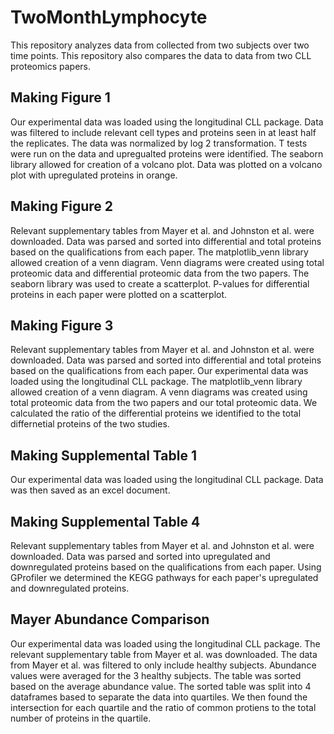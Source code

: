 # TwoMonthLymphocyte
This repository analyzes data from collected from two subjects over two time points. 
This repository also compares the data to data from two CLL proteomics papers.

## Making Figure 1
Our experimental data was loaded using the longitudinal CLL package. Data was filtered 
to include relevant cell types and proteins seen in at least half the replicates. 
The data was normalized by log 2 transformation. T tests were run on the data and 
upregualted proteins were identified. The seaborn library allowed for creation of a 
volcano plot. Data was plotted on a volcano plot with upregulated proteins in orange.

## Making Figure 2
Relevant supplementary tables from Mayer et al. and Johnston et al. were downloaded. 
Data was parsed and sorted into differential and total proteins based on the qualifications 
from each paper. The matplotlib_venn library allowed creation of a venn diagram. Venn 
diagrams were created using total proteomic data and differential proteomic data from the 
two papers. The seaborn library was used to create a scatterplot. P-values for differential 
proteins in each paper were plotted on a scatterplot.  

## Making Figure 3
Relevant supplementary tables from Mayer et al. and Johnston et al. were downloaded. 
Data was parsed and sorted into differential and total proteins based on the qualifications 
from each paper. Our experimental data was loaded using the longitudinal CLL package. 
The matplotlib_venn library allowed creation of a venn diagram. A venn diagrams was 
created using total proteomic data from the two papers and our total proteomic data. 
We calculated the ratio of the differential proteins we identified to the total differnetial 
proteins of the two studies.

## Making Supplemental Table 1
Our experimental data was loaded using the longitudinal CLL package. Data was then saved 
as an excel document.

## Making Supplemental Table 4
Relevant supplementary tables from Mayer et al. and Johnston et al. were downloaded. 
Data was parsed and sorted into upregulated and downregulated proteins based on the 
qualifications from each paper. Using GProfiler we determined the KEGG pathways for each 
paper's upregulated and downregulated proteins.

## Mayer Abundance Comparison
Our experimental data was loaded using the longitudinal CLL package. The relevant 
supplementary table from Mayer et al. was downloaded. The data from Mayer et al. 
was filtered to only include healthy subjects. Abundance values were averaged for 
the 3 healthy subjects. The table was sorted based on the average abundance value.
The sorted table was split into 4 dataframes based to separate the data into quartiles.
We then found the intersection for each quartile and the ratio of common protiens to 
the total number of proteins in the quartile.
